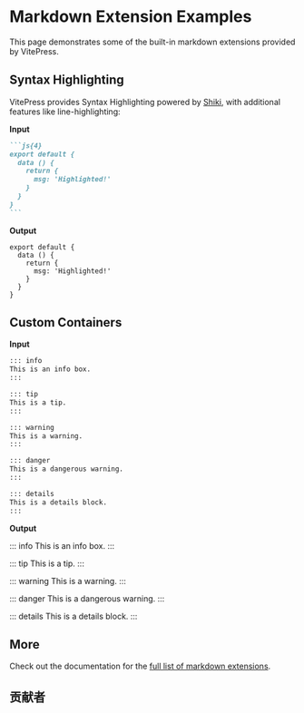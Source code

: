 # Markdown Extension Examples

This page demonstrates some of the built-in markdown extensions provided by VitePress.

## Syntax Highlighting

VitePress provides Syntax Highlighting powered by [Shiki](), with additional features like line-highlighting:

**Input**

````md
```js{4}
export default {
  data () {
    return {
      msg: 'Highlighted!'
    }
  }
}
```
````

**Output**

```js{4}
export default {
  data () {
    return {
      msg: 'Highlighted!'
    }
  }
}
```

## Custom Containers

**Input**

```md
::: info
This is an info box.
:::

::: tip
This is a tip.
:::

::: warning
This is a warning.
:::

::: danger
This is a dangerous warning.
:::

::: details
This is a details block.
:::
```

**Output**

::: info
This is an info box.
:::

::: tip
This is a tip.
:::

::: warning
This is a warning.
:::

::: danger
This is a dangerous warning.
:::

::: details
This is a details block.
:::

## More

Check out the documentation for the [full list of markdown extensions]().

## 贡献者

<script setup>
  import { VPTeamMembers } from 'vitepress/theme'
  const members = [
    {
    name: 'VitePress',
    title: 'Core Team',
    avatar: 'https://vitejs.dev/logo.svg',
    links: 'https://vitejs.dev/'
    }
  ]
</script>

<VPTeamMembers size="small" :members="members" />